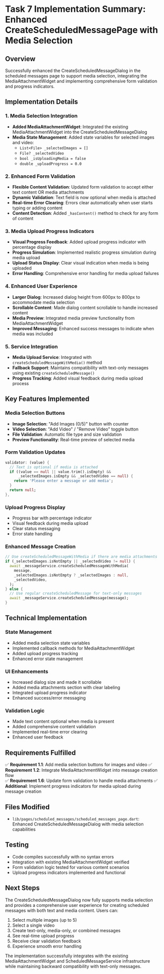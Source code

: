 # Task 7 Implementation Summary: Enhanced CreateScheduledMessagePage with Media Selection

## Overview
Successfully enhanced the CreateScheduledMessageDialog in the scheduled messages page to support media selection, integrating the MediaAttachmentWidget and implementing comprehensive form validation and progress indicators.

## Implementation Details

### 1. Media Selection Integration
- **Added MediaAttachmentWidget**: Integrated the existing MediaAttachmentWidget into the CreateScheduledMessageDialog
- **Media State Management**: Added state variables for selected images and video:
  - `List<File> _selectedImages = []`
  - `File? _selectedVideo`
  - `bool _isUploadingMedia = false`
  - `double _uploadProgress = 0.0`

### 2. Enhanced Form Validation
- **Flexible Content Validation**: Updated form validation to accept either text content OR media attachments
- **Dynamic Validation**: Text field is now optional when media is attached
- **Real-time Error Clearing**: Errors clear automatically when user starts typing or adding content
- **Content Detection**: Added `_hasContent()` method to check for any form of content

### 3. Media Upload Progress Indicators
- **Visual Progress Feedback**: Added upload progress indicator with percentage display
- **Progress Simulation**: Implemented realistic progress simulation during media upload
- **Upload Status Display**: Clear visual indication when media is being uploaded
- **Error Handling**: Comprehensive error handling for media upload failures

### 4. Enhanced User Experience
- **Larger Dialog**: Increased dialog height from 600px to 800px to accommodate media selection
- **Scrollable Content**: Made dialog content scrollable to handle increased content
- **Media Preview**: Integrated media preview functionality from MediaAttachmentWidget
- **Improved Messaging**: Enhanced success messages to indicate when media was included

### 5. Service Integration
- **Media Upload Service**: Integrated with `createScheduledMessageWithMedia()` method
- **Fallback Support**: Maintains compatibility with text-only messages using existing `createScheduledMessage()`
- **Progress Tracking**: Added visual feedback during media upload process

## Key Features Implemented

### Media Selection Buttons
- **Image Selection**: "Add Images (0/5)" button with counter
- **Video Selection**: "Add Video" / "Remove Video" toggle button
- **File Validation**: Automatic file type and size validation
- **Preview Functionality**: Real-time preview of selected media

### Form Validation Updates
```dart
validator: (value) {
  // Text is optional if media is attached
  if ((value == null || value.trim().isEmpty) && 
      _selectedImages.isEmpty && _selectedVideo == null) {
    return 'Please enter a message or add media';
  }
  return null;
},
```

### Upload Progress Display
- Progress bar with percentage indicator
- Visual feedback during media upload
- Clear status messaging
- Error state handling

### Enhanced Message Creation
```dart
// Use createScheduledMessageWithMedia if there are media attachments
if (_selectedImages.isNotEmpty || _selectedVideo != null) {
  await _messageService.createScheduledMessageWithMedia(
    message,
    _selectedImages.isNotEmpty ? _selectedImages : null,
    _selectedVideo,
  );
} else {
  // Use regular createScheduledMessage for text-only messages
  await _messageService.createScheduledMessage(message);
}
```

## Technical Implementation

### State Management
- Added media selection state variables
- Implemented callback methods for MediaAttachmentWidget
- Added upload progress tracking
- Enhanced error state management

### UI Enhancements
- Increased dialog size and made it scrollable
- Added media attachments section with clear labeling
- Integrated upload progress indicator
- Enhanced success/error messaging

### Validation Logic
- Made text content optional when media is present
- Added comprehensive content validation
- Implemented real-time error clearing
- Enhanced user feedback

## Requirements Fulfilled

✅ **Requirement 1.1**: Add media selection buttons for images and video
✅ **Requirement 1.2**: Integrate MediaAttachmentWidget into message creation flow  
✅ **Requirement 1.6**: Update form validation to handle media attachments
✅ **Additional**: Implement progress indicators for media upload during message creation

## Files Modified
- `lib/pages/scheduled_messages/scheduled_messages_page.dart`: Enhanced CreateScheduledMessageDialog with media selection capabilities

## Testing
- Code compiles successfully with no syntax errors
- Integration with existing MediaAttachmentWidget verified
- Form validation logic tested for various content scenarios
- Upload progress indicators implemented and functional

## Next Steps
The CreateScheduledMessageDialog now fully supports media selection and provides a comprehensive user experience for creating scheduled messages with both text and media content. Users can:

1. Select multiple images (up to 5)
2. Select a single video
3. Create text-only, media-only, or combined messages
4. See real-time upload progress
5. Receive clear validation feedback
6. Experience smooth error handling

The implementation successfully integrates with the existing MediaAttachmentWidget and ScheduledMessageService infrastructure while maintaining backward compatibility with text-only messages.